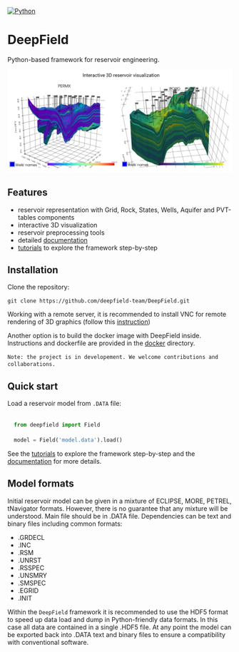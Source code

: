 [![Python](https://img.shields.io/badge/python-3-blue.svg)](https://python.org)


# DeepField

Python-based framework for reservoir engineering.

![img](static/3d_basic.PNG)

## Features

* reservoir representation with Grid, Rock, States, Wells, Aquifer and PVT-tables components
* interactive 3D visualization
* reservoir preprocessing tools
* detailed [documentation]()
* [tutorials](/tutorials) to explore the framework step-by-step


## Installation

Clone the repository:

    git clone https://github.com/deepfield-team/DeepField.git

Working with a remote server, it is recommended to install
VNC for remote rendering of 3D graphics (follow this [instruction](./vnc/README.md))

Another option is to build the docker image with DeepField inside.
Instructions and dockerfile are provided in the [docker](./docker) directory.

```
Note: the project is in developement. We welcome contributions and collaborations.
```

## Quick start

Load a reservoir model from `.DATA` file:

```python

  from deepfield import Field

  model = Field('model.data').load()
```

See the [tutorials](./tutorials) to explore the framework step-by-step
and the [documentation](https://deepfield-team.github.io/DeepField) for more details.


## Model formats

Initial reservoir model can be given in a mixture of ECLIPSE, MORE, PETREL, tNavigator formats.
However, there is no guarantee that any mixture will be understood.
Main file should be in .DATA file. Dependencies can be text and binary files including common formats:

* .GRDECL
* .INC
* .RSM
* .UNRST
* .RSSPEC
* .UNSMRY
* .SMSPEC
* .EGRID
* .INIT

Within the `DeepField` framework it is recommended to use the HDF5 format
to speed up data load and dump in Python-friendly data formats. In this
case all data are contained in a single .HDF5 file. At any point the model
can be exported back into .DATA text and binary files to ensure a compatibility
with conventional software.
